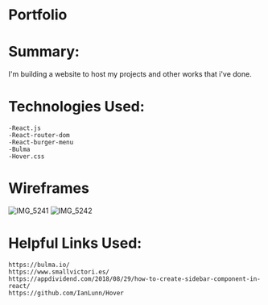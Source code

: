 # Portfolio


# Summary:
I'm building a website to host my projects and other works that i've done.


# Technologies Used:
    -React.js
    -React-router-dom
    -React-burger-menu
    -Bulma
    -Hover.css


# Wireframes
![IMG_5241](https://user-images.githubusercontent.com/45145737/59451923-9ee97e00-8dda-11e9-8c86-855fffd587ee.jpg)
![IMG_5242](https://user-images.githubusercontent.com/45145737/59451930-a14bd800-8dda-11e9-94f2-b223eae1cec4.jpg)



# Helpful Links Used:
    https://bulma.io/
    https://www.smallvictori.es/
    https://appdividend.com/2018/08/29/how-to-create-sidebar-component-in-react/
    https://github.com/IanLunn/Hover
